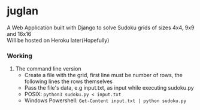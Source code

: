 # juglan
A Web Application built with Django to solve Sudoku grids of sizes 4x4, 9x9 and 16x16  
Will be hosted on Heroku later(Hopefully)

### Working 
1. The command line version
    * Create a file with the grid, first line must be number of rows, the following lines the rows themselves
    * Pass the file's data, e.g input.txt, as input while executing sudoku.py
    * POSIX: ```python3 sudoku.py < input.txt```
    * Windows Powershell: ```Get-Content input.txt | python sudoku.py ```
